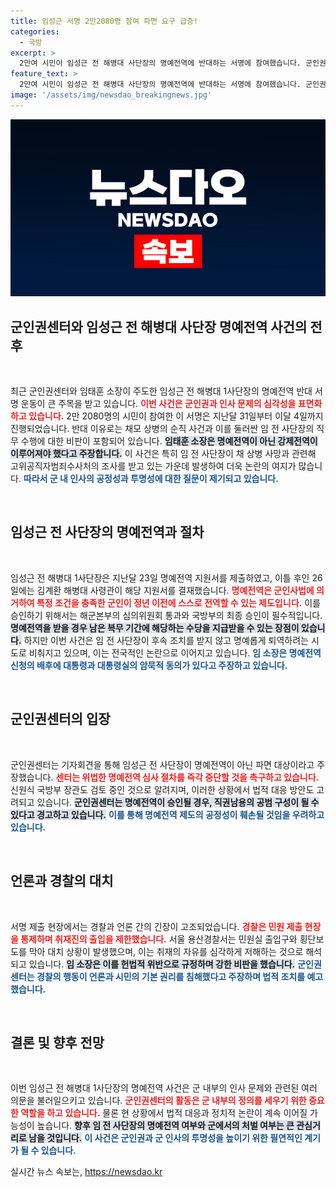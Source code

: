 ```yaml
---
title: 임성근 서명 2만2080명 참여 파면 요구 급증!
categories:
  - 국방
excerpt: >
  2만여 시민이 임성근 전 해병대 사단장의 명예전역에 반대하는 서명에 참여했습니다. 군인권센터는 명예전역이 아닌 파면 대상이라 주장하며, 경찰의 취재 통제가 표현의 자유 침해라고 비판했습니다. 이 사건의 전개가 주목받고 있습니다!
feature_text: >
  2만여 시민이 임성근 전 해병대 사단장의 명예전역에 반대하는 서명에 참여했습니다. 군인권센터는 명예전역이 아닌 파면 대상이라 주장하며, 경찰의 취재 통제가 표현의 자유 침해라고 비판했습니다. 이 사건의 전개가 주목받고 있습니다!
image: '/assets/img/newsdao_breakingnews.jpg'
---
```


<p><img src="/assets/img/newsdao_breakingnews.jpg" alt="bookingtag 속보" /></p>

<h2 data-ke-size="size26">군인권센터와 임성근 전 해병대 사단장 명예전역 사건의 전후</h2>

<p data-ke-size="size16">&nbsp;</p>

<p>최근 군인권센터와 임태훈 소장이 주도한 임성근 전 해병대 1사단장의 명예전역 반대 서명 운동이 큰 주목을 받고 있습니다. <b><span style="color: #ee2323;">이번 사건은 군인권과 인사 문제의 심각성을 표면화하고 있습니다.</span></b> 2만 2080명의 시민이 참여한 이 서명은 지난달 31일부터 이달 4일까지 진행되었습니다. 반대 이유로는 채모 상병의 순직 사건과 이를 둘러싼 임 전 사단장의 직무 수행에 대한 비판이 포함되어 있습니다. <b><span style="background-color: #21538527;">임태훈 소장은 명예전역이 아닌 강제전역이 이루어져야 했다고 주장합니다.</span></b> 이 사건은 특히 임 전 사단장이 채 상병 사망과 관련해 고위공직자범죄수사처의 조사를 받고 있는 가운데 발생하여 더욱 논란의 여지가 많습니다. <b><span style="color: #1a5490;">따라서 군 내 인사의 공정성과 투명성에 대한 질문이 제기되고 있습니다.</span></b></p>

<p data-ke-size="size16">&nbsp;</p>

<h2 data-ke-size="size26">임성근 전 사단장의 명예전역과 절차</h2>

<p data-ke-size="size16">&nbsp;</p>

<p>임성근 전 해병대 1사단장은 지난달 23일 명예전역 지원서를 제출하였고, 이틀 후인 26일에는 김계환 해병대 사령관이 해당 지원서를 결재했습니다. <b><span style="color: #ee2323;">명예전역은 군인사법에 의거하여 특정 조건을 충족한 군인이 정년 이전에 스스로 전역할 수 있는 제도입니다.</span></b> 이를 승인하기 위해서는 해군본부의 심의위원회 통과와 국방부의 최종 승인이 필수적입니다. <b><span style="background-color: #21538527;">명예전역을 받을 경우 남은 복무 기간에 해당하는 수당을 지급받을 수 있는 장점이 있습니다.</span></b> 하지만 이번 사건은 임 전 사단장이 후속 조치를 받지 않고 명예롭게 퇴역하려는 시도로 비춰지고 있으며, 이는 전국적인 논란으로 이어지고 있습니다. <b><span style="color: #1a5490;">임 소장은 명예전역 신청의 배후에 대통령과 대통령실의 암묵적 동의가 있다고 주장하고 있습니다.</span></b></p>

<p data-ke-size="size16">&nbsp;</p>

<h2 data-ke-size="size26">군인권센터의 입장</h2>

<p data-ke-size="size16">&nbsp;</p>

<p>군인권센터는 기자회견을 통해 임성근 전 사단장이 명예전역이 아닌 파면 대상이라고 주장했습니다. <b><span style="color: #ee2323;">센터는 위법한 명예전역 심사 절차를 즉각 중단할 것을 촉구하고 있습니다.</span></b> 신원식 국방부 장관도 검토 중인 것으로 알려지며, 이러한 상황에서 법적 대응 방안도 고려되고 있습니다. <b><span style="background-color: #21538527;">군인권센터는 명예전역이 승인될 경우, 직권남용의 공범 구성이 될 수 있다고 경고하고 있습니다.</span></b> <b><span style="color: #1a5490;">이를 통해 명예전역 제도의 공정성이 훼손될 것임을 우려하고 있습니다.</span></b></p>

<p data-ke-size="size16">&nbsp;</p>

<h2 data-ke-size="size26">언론과 경찰의 대치</h2>

<p data-ke-size="size16">&nbsp;</p>

<p>서명 제출 현장에서는 경찰과 언론 간의 긴장이 고조되었습니다. <b><span style="color: #ee2323;">경찰은 민원 제출 현장을 통제하며 취재진의 출입을 제한했습니다.</span></b> 서울 용산경찰서는 민원실 출입구와 횡단보도를 막아 대치 상황이 발생했으며, 이는 취재의 자유를 심각하게 저해하는 것으로 해석되고 있습니다. <b><span style="background-color: #21538527;">임 소장은 이를 헌법적 위반으로 규정하며 강한 비판을 했습니다.</span></b> <b><span style="color: #1a5490;">군인권센터는 경찰의 행동이 언론과 시민의 기본 권리를 침해했다고 주장하며 법적 조치를 예고했습니다.</span></b></p>

<p data-ke-size="size16">&nbsp;</p>

<h2 data-ke-size="size26">결론 및 향후 전망</h2>

<p data-ke-size="size16">&nbsp;</p>

<p>이번 임성근 전 해병대 1사단장의 명예전역 사건은 군 내부의 인사 문제와 관련된 여러 의문을 불러일으키고 있습니다. <b><span style="color: #ee2323;">군인권센터의 활동은 군 내부의 정의를 세우기 위한 중요한 역할을 하고 있습니다.</span></b> 물론 현 상황에서 법적 대응과 정치적 논란이 계속 이어질 가능성이 높습니다. <b><span style="background-color: #21538527;">향후 임 전 사단장의 명예전역 여부와 군에서의 처벌 여부는 큰 관심거리로 남을 것입니다.</span></b> <b><span style="color: #1a5490;">이 사건은 군인권과 군 인사의 투명성을 높이기 위한 필연적인 계기가 될 수 있습니다.</span></b></p>
실시간 뉴스 속보는, <a href="https://newsdao.kr" rel="dofollow">https://newsdao.kr</a>


